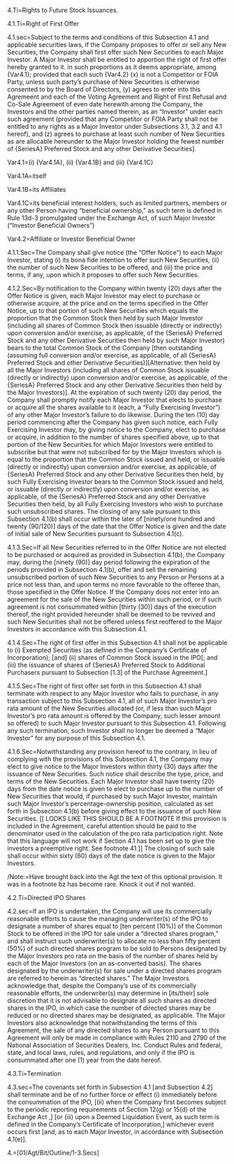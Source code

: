 4.Ti=Rights to Future Stock Issuances.

4.1.Ti=Right of First Offer

4.1.sec=Subject to the terms and conditions of this Subsection 4.1 and applicable securities laws, if the Company proposes to offer or sell any New Securities, the Company shall first offer such New Securities to each Major Investor.   A Major Investor shall be entitled to apportion the right of first offer hereby granted to it. in such proportions as it deems appropriate, among {Var4.1}; provided that each such {Var4.2} (x) is not a Competitor or FOIA Party, unless such party’s purchase of New Securities is otherwise consented to by the Board of Directors, (y) agrees to enter into this Agremeent and each of the Voting Agreement and Right of First Refusal and Co-Sale Agreement of even date herewith among the Company, the Investors and the other parties named therein, as an “Investor” under each such agreement (provided that any Competitor or FOIA Party shall not be entitled to any rights as a Major Investor under Subsections 3.1, 3.2 and 4.1 hereof), and (z) agrees to purchase at least such number of New Securities as are allocable hereunder to the Major Investor holding the fewest number of {SeriesA} Preferred Stock and any other Derivative Securities].

Var4.1=(i) {Var4.1A}, (ii) {Var4.1B} and (iii) {Var4.1C}

Var4.1A=itself

Var4.1B=its Affiliates

Var4.1C=its beneficial interest holders, such as limited partners, members or any other Person having “beneficial ownership,” as such term is defined in Rule 13d-3 promulgated under the Exchange Act, of such Major Investor (“Investor Beneficial Owners”)

Var4.2=Affiliate or Investor Beneficial Owner

4.1.1.Sec=The Company shall give notice (the “Offer Notice”) to each Major Investor, stating (i) its bona fide intention to offer such New Securities, (ii) the number of such New Securities to be offered, and (iii) the price and terms, if any, upon which it proposes to offer such New Securities.

4.1.2.Sec=By notification to the Company within twenty (20) days after the Offer Notice is given, each Major Investor may elect to purchase or otherwise acquire, at the price and on the terms specified in the Offer Notice, up to that portion of such New Securities  which equals the proportion that the Common Stock then held by such Major Investor (including all shares of Common Stock then issuable (directly or indirectly) upon conversion and/or exercise, as applicable, of the {SeriesA} Preferred Stock and any other Derivative Securities then held by such Major Investor) bears to the total Common Stock of the Company [then outstanding (assuming full conversion and/or exercise, as applicable, of all {SeriesA} Preferred Stock and other Derivative Securities)][Alternative: then held by all the Major Investors (including all shares of Common Stock issuable (directly or indirectly) upon conversion and/or exercise, as applicable, of the {SeriesA} Preferred Stock and any other Derivative Securities then held by the Major Investors)].   At the expiration of such twenty (20) day period, the Company shall promptly notify each Major Investor that elects to purchase or acquire all the shares available to it (each, a “Fully Exercising Investor”) of any other Major Investor’s failure to do likewise.  During the ten (10) day period commencing after the Company has given such notice, each Fully Exercising Investor may, by giving notice to the Company, elect to purchase or acquire, in addition to the number of shares specified above, up to that portion of the New Securities for which Major Investors were entitled to subscribe but that were not subscribed for by the Major Investors which is equal to the proportion that the Common Stock issued and held, or issuable (directly or indirectly) upon conversion and/or exercise, as applicable, of {SeriesA} Preferred Stock and any other Derivative Securities then held, by such Fully Exercising Investor bears to the Common Stock issued and held, or issuable (directly or indirectly) upon conversion and/or exercise, as applicable, of the {SeriesA} Preferred Stock and any other Derivative Securities then held, by all Fully Exercising Investors who wish to purchase such unsubscribed shares.   The closing of any sale pursuant to this Subsection 4.1(b) shall occur within the later of [ninety/one hundred and twenty (90/120)] days of the date that the Offer Notice is given and the date of initial sale of New Securities pursuant to Subsection 4.1(c).

4.1.3.Sec=If all New Securities referred to in the Offer Notice are not elected to be purchased or acquired as provided in Subsection 4.1(b), the Company may, during the [ninety (90)] day period following the expiration of the periods provided in Subsection 4.1(b), offer and sell the remaining unsubscribed portion of such New Securities to any Person or Persons at a price not less than, and upon terms no more favorable to the offeree than, those specified in the Offer Notice.  If the Company does not enter into an agreement for the sale of the New Securities within such period, or if such agreement is not consummated within [thirty (30)] days of the execution thereof, the right provided hereunder shall be deemed to be revived and such New Securities shall not be offered unless first reoffered to the Major Investors in accordance with this Subsection 4.1.

4.1.4.Sec=The right of first offer in this Subsection 4.1 shall not be applicable to  (i) Exempted Securities (as defined in the Company’s Certificate of Incorporation); [and] (ii) shares of Common Stock issued in the IPO[; and (iii) the issuance of shares of {SeriesA} Preferred Stock to Additional Purchasers pursuant to Subsection [1.3] of the Purchase Agreement.]

4.1.5.Sec=The right of first offer set forth in this Subsection 4.1 shall terminate with respect to any Major Investor who fails to purchase, in any transaction subject to this Subsection 4.1, all of such Major Investor’s pro rata amount of the New Securities allocated (or, if less than such Major Investor’s pro rata amount is offered by the Company, such lesser amount so offered) to such Major Investor pursuant to this Subsection 4.1.  Following any such termination, such Investor shall no longer be deemed a “Major Investor” for any purpose of this Subsection 4.1.

4.1.6.Sec=Notwithstanding any provision hereof to the contrary, in lieu of complying with the provisions of this Subsection 4.1, the Company may elect to give notice to the Major Investors within thirty (30) days after the issuance of New Securities.  Such notice shall describe the type, price, and terms of the New Securities.  Each Major Investor shall have twenty (20) days from the date notice is given to elect to purchase up to the number of New Securities that would, if purchased by such Major Investor, maintain such Major Investor’s percentage-ownership position, calculated as set forth in Subsection 4.1(b) before giving effect to the issuance of such New Securities. [[ LOOKS LIKE THIS SHOULD BE A FOOTNOTE If this provision is included in the Agreement, careful attention should be paid to the denominator used in the calculation of the pro rata participation right.  Note that this language will not work if Section 4.1 has been set up to give the investors a preemptive right.  See footnote 41.]]   The closing of such sale shall occur within sixty (60) days of the date notice is given to the Major Investors.

/Note:=Have brought back into the Agt the text of this optional provision.  It was in a footnote bz has become rare.  Knock it out if not wanted.
 
4.2.Ti=Directed IPO Shares

4.2.sec=If an IPO is undertaken, the Company will use its commercially reasonable efforts to cause the managing underwriter(s) of the IPO to designate a number of shares equal to [ten percent (10%)] of the Common Stock to be offered in the IPO for sale under a “directed shares program,” and shall instruct such underwriter(s) to allocate no less than fifty percent (50%) of such directed shares program to be sold to Persons designated by the Major Investors pro rata on the basis of the number of shares held by each of the Major Investors (on an as-converted basis).  The shares designated by the underwriter(s) for sale under a directed shares program are referred to herein as “directed shares.”  The Major Investors acknowledge that, despite the Company’s use of its commercially reasonable efforts, the underwriter(s) may determine in [its/their] sole discretion that it is not advisable to designate all such shares as directed shares in the IPO, in which case the number of directed shares may be reduced or no directed shares may be designated, as applicable.  The Major Investors also acknowledge that notwithstanding the terms of this Agreement, the sale of any directed shares to any Person pursuant to this Agreement will only be made in compliance with Rules 2110 and 2790 of the National Association of Securities Dealers, Inc. Conduct Rules and federal, state, and local laws, rules, and regulations, and only if the IPO is consummated after one (1) year from the date hereof.

4.3.Ti=Termination

4.3.sec=The covenants set forth in Subsection 4.1 [and Subsection 4.2] shall terminate and be of no further force or effect (i) immediately before the consummation of the IPO, [(ii) when the Company first becomes subject to the periodic reporting requirements of Section 12(g) or 15(d) of the Exchange Act ,] [or (iii) upon a Deemed Liquidation Event, as such term is defined in the Company’s Certificate of Incorporation,] whichever event occurs first [and, as to each Major Investor, in accordance with Subsection 4.1(e)]. 

4.=[01/Agt/Bit/Outline/1-3.Secs]

